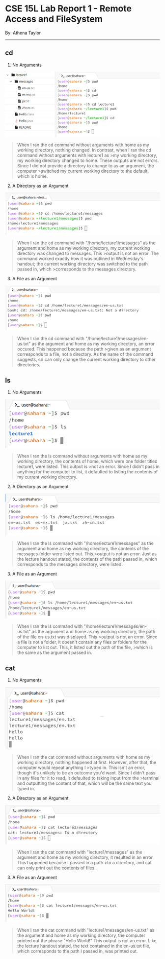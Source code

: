 
# CSE 15L Lab Report 1 - Remote Access and FileSystem
By: Athena Taylor
***

## cd
1. No Arguments
   
![Image](cd1.png)
  
>When I ran the cd command without arguments with home as my working directory, nothing changed. In contrast, when I ran the cd command without arguments with lecture1 as  >my working directory, my working directory changed to home. These outputs are not errors. Since I did not provide a directory to change to as an argument, the computer   >switched my current working directory to the default, which is home.
2. A Directory as an Argument

![Image](cd2.png)

>When I ran the cd command with "/home/lecture1/messages" as the argument and home as my working directory, my current working directory was changed to messages. This >output is not an error. The command worked exactly how it was outlined in Wednesday's handout; the current working directory was switched to the path passed in, which >corresponds to the messages directory.
3. A File as an Argument

![Image](cd3.png)

>When I ran the cd command with "/home/lecture1/messages/en-us.txt" as the argument and home as my working directory, an error occured. This happened because the path >given as an argument corresponds to a file, not a directory. As the name of the command suggests, cd can only change the current working directory to other directories.


## ls
1. No Arguments

![Image](ls1.png)

>When I ran the ls command without arguments with home as my working directory, the contents of home, which were one folder titled lecture1, were listed. This output is >not an error. Since I didn't pass in anything for the computer to list, it defaulted to listing the contents of my current working directory.
2. A Directory as an Argument

![Image](ls2.png)

>When I ran the ls command with "/home/lecture1/messages" as the argument and home as my working directory, the contents of the messages folder were listed out. This >output is not an error. Just as the lecture handout stated, the contents of the path passed in, which corresponds to the messages directory, were listed.
3. A File as an Argument

![Image](ls3.png)

>When I ran the ls command with "/home/lecture1/messages/en-us.txt" as the argument and home as my working directory, the path of the file en-us.txt was displayed. This >output is not an error. Since a file is not a folder, it doesn't contain any files or folders for the computer to list out. This, it listed out the path of the file, >which is the same as the argument passed in.

## cat
1. No Arguments

![Image](cat1.png)

>When I ran the cat command without arguments with home as my working directory, nothing happened at first. However, after that, the computer would repeat anything I >typed in. This isn't an error, though it's unlikely to be an outcome you'd want. Since I didn't pass in any files for it to read, it defaulted to taking input from the >terminal and outputting the content of that, which will be the same text you typed in.
2. A Directory as an Argument

![Image](cat2.png)

>When I ran the cat command with "lecture1/messages" as the argument and home as my working directory, it resulted in an error. This happened because I passed in a path >to a directory, and cat can only print out the contents of files.
3. A File as an Argument

![Image](cat3.png)

>When I ran the cat command with "lecture1/messages/en-us.txt" as the argument and home as my working directory, the computer printed out the phrase "Hello World!" This output is not an error. Like the lecture handout stated, the text contained in the en-us.txt file, which corresponds to the path I passed in, was printed out.
